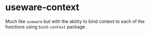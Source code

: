 # useware-context
Much like `useware` but with the ability to bind context to each of the functions using `bind-context` package.
